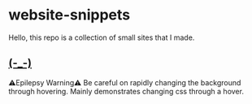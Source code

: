 # website-snippets
Hello, this repo is a collection of small sites that I made.
## [(-_-)](/(-_-))
⚠️Epilepsy Warning⚠️ Be careful on rapidly changing the background through hovering.
Mainly demonstrates changing css through a hover.
